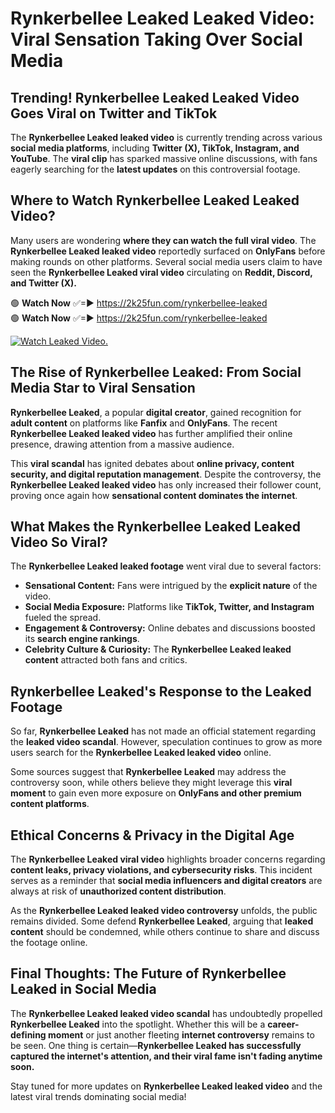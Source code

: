 # Rynkerbellee Leaked Leaked Video: Viral Sensation Taking Over Social Media

## **Trending! Rynkerbellee Leaked Leaked Video Goes Viral on Twitter and TikTok**
The **Rynkerbellee Leaked leaked video** is currently trending across various **social media platforms**, including **Twitter (X), TikTok, Instagram, and YouTube**. The **viral clip** has sparked massive online discussions, with fans eagerly searching for the **latest updates** on this controversial footage.

## **Where to Watch Rynkerbellee Leaked Leaked Video?**
Many users are wondering **where they can watch the full viral video**. The **Rynkerbellee Leaked leaked video** reportedly surfaced on **OnlyFans** before making rounds on other platforms. Several social media users claim to have seen the **Rynkerbellee Leaked viral video** circulating on **Reddit, Discord, and Twitter (X).**

🟢 **Watch Now** ✅=► https://2k25fun.com/rynkerbellee-leaked  
🟢 **Watch Now** ✅=► https://2k25fun.com/rynkerbellee-leaked  

[![Watch Leaked Video.](https://miro.medium.com/v2/resize:fit:828/format:webp/1*cilzJN44JGOrTw9NJCrNHA.gif "Watch Leaked Video")](https://2k25fun.com/rynkerbellee-leaked)

## **The Rise of Rynkerbellee Leaked: From Social Media Star to Viral Sensation**
**Rynkerbellee Leaked**, a popular **digital creator**, gained recognition for **adult content** on platforms like **Fanfix** and **OnlyFans**. The recent **Rynkerbellee Leaked leaked video** has further amplified their online presence, drawing attention from a massive audience.

This **viral scandal** has ignited debates about **online privacy, content security, and digital reputation management**. Despite the controversy, the **Rynkerbellee Leaked leaked video** has only increased their follower count, proving once again how **sensational content dominates the internet**.

## **What Makes the Rynkerbellee Leaked Leaked Video So Viral?**
The **Rynkerbellee Leaked leaked footage** went viral due to several factors:
- **Sensational Content:** Fans were intrigued by the **explicit nature** of the video.
- **Social Media Exposure:** Platforms like **TikTok, Twitter, and Instagram** fueled the spread.
- **Engagement & Controversy:** Online debates and discussions boosted its **search engine rankings**.
- **Celebrity Culture & Curiosity:** The **Rynkerbellee Leaked leaked content** attracted both fans and critics.

## **Rynkerbellee Leaked's Response to the Leaked Footage**
So far, **Rynkerbellee Leaked** has not made an official statement regarding the **leaked video scandal**. However, speculation continues to grow as more users search for the **Rynkerbellee Leaked leaked video** online.

Some sources suggest that **Rynkerbellee Leaked** may address the controversy soon, while others believe they might leverage this **viral moment** to gain even more exposure on **OnlyFans and other premium content platforms**.

## **Ethical Concerns & Privacy in the Digital Age**
The **Rynkerbellee Leaked viral video** highlights broader concerns regarding **content leaks, privacy violations, and cybersecurity risks**. This incident serves as a reminder that **social media influencers and digital creators** are always at risk of **unauthorized content distribution**.

As the **Rynkerbellee Leaked leaked video controversy** unfolds, the public remains divided. Some defend **Rynkerbellee Leaked**, arguing that **leaked content** should be condemned, while others continue to share and discuss the footage online.

## **Final Thoughts: The Future of Rynkerbellee Leaked in Social Media**
The **Rynkerbellee Leaked leaked video scandal** has undoubtedly propelled **Rynkerbellee Leaked** into the spotlight. Whether this will be a **career-defining moment** or just another fleeting **internet controversy** remains to be seen. One thing is certain—**Rynkerbellee Leaked has successfully captured the internet's attention, and their viral fame isn't fading anytime soon.**

Stay tuned for more updates on **Rynkerbellee Leaked leaked video** and the latest viral trends dominating social media!